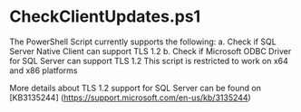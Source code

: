 
# CheckClientUpdates.ps1
The PowerShell Script currently supports the following:
a. Check if SQL Server Native Client can support TLS 1.2
b. Check if Microsoft ODBC Driver for SQL Server can support TLS 1.2
This script is restricted to work on x64 and x86 platforms 

More details about TLS 1.2 support for SQL Server can be found on [KB3135244] (https://support.microsoft.com/en-us/kb/3135244) 

